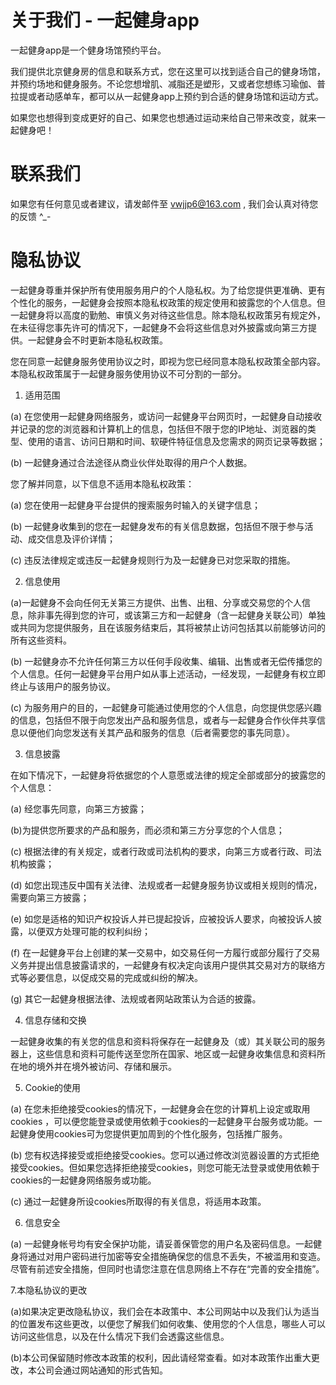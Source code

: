 # 关于我们 - 一起健身app

一起健身app是一个健身场馆预约平台。

我们提供北京健身房的信息和联系方式，您在这里可以找到适合自己的健身场馆，并预约场地和健身服务。不论您想增肌、减脂还是塑形，又或者您想练习瑜伽、普拉提或者动感单车，都可以从一起健身app上预约到合适的健身场馆和运动方式。

如果您也想得到变成更好的自己、如果您也想通过运动来给自己带来改变，就来一起健身吧！



# 联系我们

如果您有任何意见或者建议，请发邮件至 vwjjp6@163.com , 我们会认真对待您的反馈 ^_-



# 隐私协议

一起健身尊重并保护所有使用服务用户的个人隐私权。为了给您提供更准确、更有个性化的服务，一起健身会按照本隐私权政策的规定使用和披露您的个人信息。但一起健身将以高度的勤勉、审慎义务对待这些信息。除本隐私权政策另有规定外，在未征得您事先许可的情况下，一起健身不会将这些信息对外披露或向第三方提供。一起健身会不时更新本隐私权政策。

您在同意一起健身服务使用协议之时，即视为您已经同意本隐私权政策全部内容。本隐私权政策属于一起健身服务使用协议不可分割的一部分。

1. 适用范围

(a) 在您使用一起健身网络服务，或访问一起健身平台网页时，一起健身自动接收并记录的您的浏览器和计算机上的信息，包括但不限于您的IP地址、浏览器的类型、使用的语言、访问日期和时间、软硬件特征信息及您需求的网页记录等数据；

(b) 一起健身通过合法途径从商业伙伴处取得的用户个人数据。

您了解并同意，以下信息不适用本隐私权政策：

(a) 您在使用一起健身平台提供的搜索服务时输入的关键字信息；

(b) 一起健身收集到的您在一起健身发布的有关信息数据，包括但不限于参与活动、成交信息及评价详情；

(c) 违反法律规定或违反一起健身规则行为及一起健身已对您采取的措施。

2. 信息使用

(a)一起健身不会向任何无关第三方提供、出售、出租、分享或交易您的个人信息，除非事先得到您的许可，或该第三方和一起健身（含一起健身关联公司）单独或共同为您提供服务，且在该服务结束后，其将被禁止访问包括其以前能够访问的所有这些资料。

(b) 一起健身亦不允许任何第三方以任何手段收集、编辑、出售或者无偿传播您的个人信息。任何一起健身平台用户如从事上述活动，一经发现，一起健身有权立即终止与该用户的服务协议。

(c) 为服务用户的目的，一起健身可能通过使用您的个人信息，向您提供您感兴趣的信息，包括但不限于向您发出产品和服务信息，或者与一起健身合作伙伴共享信息以便他们向您发送有关其产品和服务的信息（后者需要您的事先同意）。

3. 信息披露

在如下情况下，一起健身将依据您的个人意愿或法律的规定全部或部分的披露您的个人信息：

(a) 经您事先同意，向第三方披露；

(b)为提供您所要求的产品和服务，而必须和第三方分享您的个人信息；

(c) 根据法律的有关规定，或者行政或司法机构的要求，向第三方或者行政、司法机构披露；

(d) 如您出现违反中国有关法律、法规或者一起健身服务协议或相关规则的情况，需要向第三方披露；

(e) 如您是适格的知识产权投诉人并已提起投诉，应被投诉人要求，向被投诉人披露，以便双方处理可能的权利纠纷；

(f) 在一起健身平台上创建的某一交易中，如交易任何一方履行或部分履行了交易义务并提出信息披露请求的，一起健身有权决定向该用户提供其交易对方的联络方式等必要信息，以促成交易的完成或纠纷的解决。

(g) 其它一起健身根据法律、法规或者网站政策认为合适的披露。

4. 信息存储和交换

一起健身收集的有关您的信息和资料将保存在一起健身及（或）其关联公司的服务器上，这些信息和资料可能传送至您所在国家、地区或一起健身收集信息和资料所在地的境外并在境外被访问、存储和展示。

5. Cookie的使用

(a) 在您未拒绝接受cookies的情况下，一起健身会在您的计算机上设定或取用cookies ，可以便您能登录或使用依赖于cookies的一起健身平台服务或功能。一起健身使用cookies可为您提供更加周到的个性化服务，包括推广服务。

(b) 您有权选择接受或拒绝接受cookies。您可以通过修改浏览器设置的方式拒绝接受cookies。但如果您选择拒绝接受cookies，则您可能无法登录或使用依赖于cookies的一起健身网络服务或功能。

(c) 通过一起健身所设cookies所取得的有关信息，将适用本政策。

6. 信息安全

(a) 一起健身帐号均有安全保护功能，请妥善保管您的用户名及密码信息。一起健身将通过对用户密码进行加密等安全措施确保您的信息不丢失，不被滥用和变造。尽管有前述安全措施，但同时也请您注意在信息网络上不存在“完善的安全措施”。



7.本隐私协议的更改

(a)如果决定更改隐私协议，我们会在本政策中、本公司网站中以及我们认为适当的位置发布这些更改，以便您了解我们如何收集、使用您的个人信息，哪些人可以访问这些信息，以及在什么情况下我们会透露这些信息。

(b)本公司保留随时修改本政策的权利，因此请经常查看。如对本政策作出重大更改，本公司会通过网站通知的形式告知。

